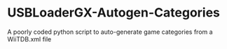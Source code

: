 # USBLoaderGX-Autogen-Categories
A poorly coded python script to auto-generate game categories from a WiiTDB.xml file
